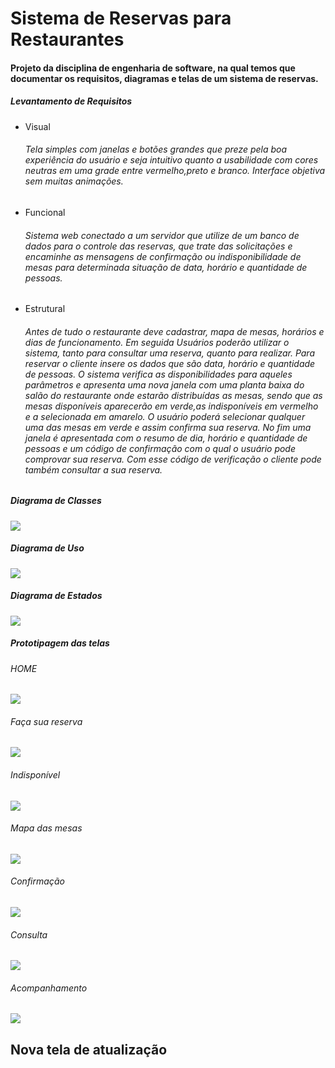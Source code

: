<h1>Sistema de Reservas para Restaurantes</h1>
<h4>Projeto da disciplina de engenharia de software, na qual temos que documentar os requisitos, 
diagramas e telas de um sistema de reservas.</h4> 

<h5>Levantamento de Requisitos</h6> 

<ul>
<li>Visual</li>
<h6>Tela simples com janelas e botões grandes que preze pela boa experiência
do usuário e seja intuitivo quanto a usabilidade com cores neutras em uma
grade entre vermelho,preto e branco. Interface objetiva sem muitas
animações.</h6>
<li>Funcional</li>
<h6>Sistema web conectado a um servidor que utilize de um banco de dados
para o controle das reservas, que trate das solicitações e encaminhe as
mensagens de confirmação ou indisponibilidade de mesas para
determinada situação de data, horário e quantidade de pessoas.</h6>
<li>Estrutural</li>
<h6>Antes de tudo o restaurante deve cadastrar, mapa de mesas, horários e dias
de funcionamento. Em seguida Usuários poderão utilizar o sistema, tanto
para consultar uma reserva, quanto para realizar.
Para reservar o cliente insere os dados que são data, horário e quantidade
de pessoas. O sistema verifica as disponibilidades para aqueles parâmetros
e apresenta uma nova janela com uma planta baixa do salão do restaurante
onde estarão distribuídas as mesas, sendo que as mesas disponíveis
aparecerão em verde,as indisponíveis em vermelho e a selecionada em
amarelo. O usuário poderá selecionar qualquer uma das mesas em verde e
assim confirma sua reserva. No fim uma janela é apresentada com o
resumo de dia, horário e quantidade de pessoas e um código de
confirmação com o qual o usuário pode comprovar sua reserva.
Com esse código de verificação o cliente pode também consultar a sua
reserva.</h6> 
</ul> 

<h5>Diagrama de Classes</h6> 
<img src="https://github.com/joshuajka/ReservasRestaurantes/blob/master/Classes%20Reserva%20Rest.png"> 

<h5>Diagrama de Uso</h6> 
<img src="https://github.com/joshuajka/ReservasRestaurantes/blob/master/Uso%20Reserva%20Restaurante.png"> 

<h5>Diagrama de Estados</h6> 
<img src="https://github.com/joshuajka/ReservasRestaurantes/blob/master/Untitled%20Diagram.png"> 

<h5>Prototipagem das telas</h6> 

<h6>HOME</h6>
<img src="https://github.com/joshuajka/ReservasRestaurantes/blob/master/Telas%20App-1.jpg"> 

<h6>Faça sua reserva</h6>
<img src="https://github.com/joshuajka/ReservasRestaurantes/blob/master/Telas%20App-2.jpg"> 

<h6>Indisponível</h6>
<img src="https://github.com/joshuajka/ReservasRestaurantes/blob/master/Telas%20App-3.jpg">

<h6>Mapa das mesas</h6>
<img src="https://github.com/joshuajka/ReservasRestaurantes/blob/master/Telas%20App-4.jpg">

<h6>Confirmação</h6>
<img src="https://github.com/joshuajka/ReservasRestaurantes/blob/master/Telas%20App-5.jpg">

<h6>Consulta</h6>
<img src="https://github.com/joshuajka/ReservasRestaurantes/blob/master/Telas%20App-6.jpg"> 

<h6>Acompanhamento</h6>
<img src="https://github.com/joshuajka/ReservasRestaurantes/blob/master/Telas%20App-7.jpg">
<h2> Nova tela de atualização </h2> 

